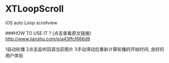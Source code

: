 # XTLoopScroll
iOS auto Loop scrollview

###HOW TO USE IT ? (点击查看原文链接) http://www.jianshu.com/p/a43ffcf666d9

1自动轮播
2点击监听回调当前图片
3手动滑动后重新计算轮播的开始时间, 良好的用户体验
